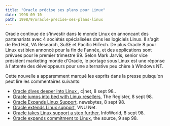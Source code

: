 ```yaml
---
title: "Oracle précise ses plans pour Linux"
date: 1998-09-10
path: 1998/9/oracle-precise-ses-plans-linux
---
```


<P>
Oracle continue de s'investir dans le monde Linux en annoncant des
partenariats avec 4 sociétés spécialisées dans les logiciels Linux. Il
s'agit de Red Hat, VA Research, SuSE et Pacific HiTech.
De plus Oracle 8 pour Linux est bien annoncé pour la fin de l'année, et
des applications sont prévues pour le premier trimestre 99.
Selon  Mark Jarvis, senior vice président marketing monde d'Oracle, le
portage sous Linux est une réponse à l'attente des développeurs pour une
alternative peu chère à Windows NT.
</P>

<P>
Cette nouvelle a apparemment marqué les esprits dans la presse puisqu'on
peut lire les commentaires suivants:
</P>

<UL>

<LI><A HREF="http://www.news.com/News/Item/0,4,26094,00.html">Oracle dives deeper into Linux </A>, c|net, 8 sept 98..
<LI><A HREF="http://www.theregister.co.uk/980908-000023.html">Oracle jumps into bed with Linux resellers</A>, The Register, 8 sept 98.
<LI><A HREF="http://www.newsbytes.com/pubNews/117697.html">Oracle Expands Linux Support</A>, newsbytes, 8 sept 98.
<LI><A HREF="http://webserv.vnu.co.uk/www_user/plsql/pkg_vnu_msn.homepage?p_story=62915">Oracle extends Linux support</A>, VNU Net.
<LI><A HREF="http://www.infoworld.com/cgi-bin/displayStory.pl?98098.eclinuxor.htm">Oracle takes Linux support a step further</A>, InfoWorld, 8 sept 98.
<LI><A HREF="http://thesource.dwpub.com/cgi/FrameSet/frames/1998/09/1234.html">Oracle expands commitment to Linux</A>, the source, 9 sep 98.
</UL>


